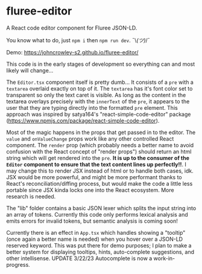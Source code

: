 # fluree-editor
A React code editor component for Fluree JSON-LD.

You know what to do, just `npm i` then `npm run dev`. ¯\\_(ツ)_/¯

Demo: https://johncrowley-s2.github.io/fluree-editor/

This code is in the early stages of development so everything can and most likely will change...

The `Editor.tsx` component itself is pretty dumb... It consists of a `pre` with a `textarea` overlaid exactly on top of it. The `textarea` has it's font color set to transparent so only the text caret is visible. As long as the content in the textarea overlays precisely with the `innerText` of the `pre`, it appears to the user that they are typing directly into the formatted `pre` element. This approach was inspired by satya164's "react-simple-code-editor" package (https://www.npmjs.com/package/react-simple-code-editor).

Most of the magic happens in the props that get passed in to the editor. The `value` and `onValueChange` props work like any other controlled React component. The `render` prop (which probably needs a better name to avoid confusion with the React concept of "render props") should return an html string which will get rendered into the `pre`. **It is up to the consumer of the `Editor` component to ensure that the text content lines up perfectly!!**. I may change this to render JSX instead of html or to handle both cases, idk. JSX would be more powerful, and might be more performant thanks to React's reconciliation/diffing process, but would make the code a little less portable since JSX kinda locks one into the React ecosystem. More research is needed.

The "lib" folder contains a basic JSON lexer which splits the input string into an array of tokens. Currently this code only performs lexical analysis and emits errors for invalid tokens, but semantic analysis is coming soon!

Currently there is an effect in `App.tsx` which handles showing a "tooltip" (once again a better name is needed) when you hover over a JSON-LD reserved keyword. This was put there for demo purposes; I plan to make a better system for displaying tooltips, hints, auto-complete suggestions, and other intellisense.
UPDATE 3/22/23 Autocomplete is now a work-in-progress.
